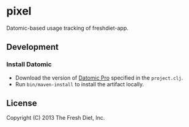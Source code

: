 # pixel

Datomic-based usage tracking of freshdiet-app.

## Development

### Install Datomic

* Download the version of [Datomic Pro](http://downloads.datomic.com/pro.html) specified in the `project.clj`.
* Run `bin/maven-install` to install the artifact locally.

## License

Copyright (C) 2013 The Fresh Diet, Inc.